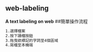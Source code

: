 ## web-labeling
**A text labeling on web**
##簡單操作流程
```bash
1.選擇檔案
2.按下讀檔按鈕
3.拖曳欲標記的字詞至4個區域
4.寫檔至本機端
```
